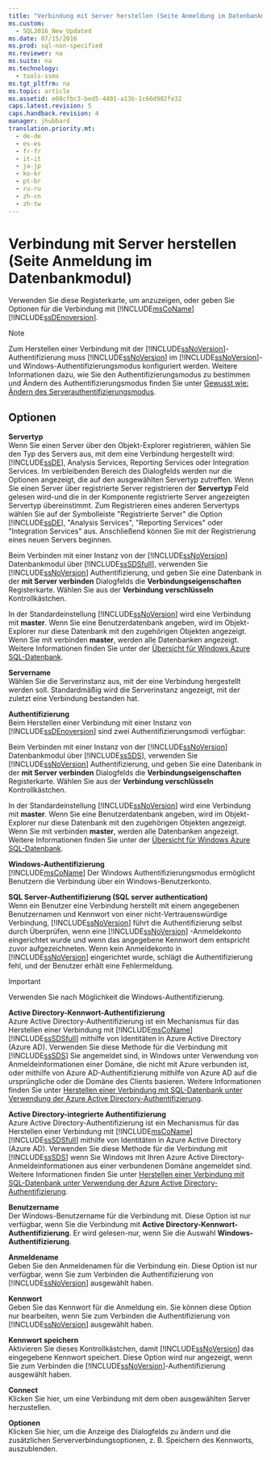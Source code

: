 ```yaml
---
title: "Verbindung mit Server herstellen (Seite Anmeldung im Datenbankmodul)"
ms.custom: 
  - SQL2016_New_Updated
ms.date: 07/15/2016
ms.prod: sql-non-specified
ms.reviewer: na
ms.suite: na
ms.technology: 
  - tools-ssms
ms.tgt_pltfrm: na
ms.topic: article
ms.assetid: e08cfbc3-bed5-4401-a13b-1c66d902fe32
caps.latest.revision: 5
caps.handback.revision: 4
manager: jhubbard
translation.priority.mt: 
  - de-de
  - es-es
  - fr-fr
  - it-it
  - ja-jp
  - ko-kr
  - pt-br
  - ru-ru
  - zh-cn
  - zh-tw
---
```

# Verbindung mit Server herstellen (Seite Anmeldung im Datenbankmodul)
Verwenden Sie diese Registerkarte, um anzuzeigen, oder geben Sie Optionen für die Verbindung mit [!INCLUDE[msCoName](../content/includes/msCoName_md.md)] [!INCLUDE[ssDEnoversion](../content/includes/ssDEnoversion_md.md)].  
  
> [!NOTE]  
> Zum Herstellen einer Verbindung mit der [!INCLUDE[ssNoVersion](../content/includes/ssNoVersion_md.md)]-Authentifizierung muss [!INCLUDE[ssNoVersion](../content/includes/ssNoVersion_md.md)] im [!INCLUDE[ssNoVersion](../content/includes/ssNoVersion_md.md)]- und Windows-Authentifizierungsmodus konfiguriert werden. Weitere Informationen dazu, wie Sie den Authentifizierungsmodus zu bestimmen und Ändern des Authentifizierungsmodus finden Sie unter [Gewusst wie: Ändern des Serverauthentifizierungsmodus](assetId:///79babcf8-19fd-4495-b8eb-453dc575cac0).  
  
## Optionen  
**Servertyp**  
Wenn Sie einen Server über den Objekt-Explorer registrieren, wählen Sie den Typ des Servers aus, mit dem eine Verbindung hergestellt wird: [!INCLUDE[ssDE](../content/includes/ssDE_md.md)], Analysis Services, Reporting Services oder Integration Services. Im verbleibenden Bereich des Dialogfelds werden nur die Optionen angezeigt, die auf den ausgewählten Servertyp zutreffen. Wenn Sie einen Server über registrierte Server registrieren der **Servertyp** Feld gelesen wird\-und die in der Komponente registrierte Server angezeigten Servertyp übereinstimmt. Zum Registrieren eines anderen Servertyps wählen Sie auf der Symbolleiste "Registrierte Server" die Option [!INCLUDE[ssDE](../content/includes/ssDE_md.md)], "Analysis Services", "Reporting Services" oder "Integration Services" aus. Anschließend können Sie mit der Registrierung eines neuen Servers beginnen.  
  
Beim Verbinden mit einer Instanz von der [!INCLUDE[ssNoVersion](../content/includes/ssNoVersion_md.md)] Datenbankmodul über [!INCLUDE[ssSDSfull](../content/includes/ssSDSfull_md.md)], verwenden Sie [!INCLUDE[ssNoVersion](../content/includes/ssNoVersion_md.md)] Authentifizierung, und geben Sie eine Datenbank in der **mit Server verbinden** Dialogfelds die **Verbindungseigenschaften** Registerkarte. Wählen Sie aus der **Verbindung verschlüsseln** Kontrollkästchen.  
  
In der Standardeinstellung [!INCLUDE[ssNoVersion](../content/includes/ssNoVersion_md.md)] wird eine Verbindung mit **master**. Wenn Sie eine Benutzerdatenbank angeben, wird im Objekt-Explorer nur diese Datenbank mit den zugehörigen Objekten angezeigt. Wenn Sie mit verbinden **master**, werden alle Datenbanken angezeigt. Weitere Informationen finden Sie unter der [Übersicht für Windows Azure SQL-Datenbank](http://go.microsoft.com/fwlink/?LinkId=163948).  
  
**Servername**  
Wählen Sie die Serverinstanz aus, mit der eine Verbindung hergestellt werden soll. Standardmäßig wird die Serverinstanz angezeigt, mit der zuletzt eine Verbindung bestanden hat.  
  
**Authentifizierung**  
Beim Herstellen einer Verbindung mit einer Instanz von [!INCLUDE[ssDEnoversion](../content/includes/ssDEnoversion_md.md)] sind zwei Authentifizierungsmodi verfügbar:  
  
Beim Verbinden mit einer Instanz von der [!INCLUDE[ssNoVersion](../content/includes/ssNoVersion_md.md)] Datenbankmodul über [!INCLUDE[ssSDS](../content/includes/ssSDS_md.md)], verwenden Sie [!INCLUDE[ssNoVersion](../content/includes/ssNoVersion_md.md)] Authentifizierung, und geben Sie eine Datenbank in der **mit Server verbinden** Dialogfelds die **Verbindungseigenschaften** Registerkarte. Wählen Sie aus der **Verbindung verschlüsseln** Kontrollkästchen.  
  
In der Standardeinstellung [!INCLUDE[ssNoVersion](../content/includes/ssNoVersion_md.md)] wird eine Verbindung mit **master**. Wenn Sie eine Benutzerdatenbank angeben, wird im Objekt-Explorer nur diese Datenbank mit den zugehörigen Objekten angezeigt. Wenn Sie mit verbinden **master**, werden alle Datenbanken angezeigt. Weitere Informationen finden Sie unter der [Übersicht für Windows Azure SQL-Datenbank](http://go.microsoft.com/fwlink/?LinkId=163948).  
  
**Windows-Authentifizierung**  
[!INCLUDE[msCoName](../content/includes/msCoName_md.md)] Der Windows Authentifizierungsmodus ermöglicht Benutzern die Verbindung über ein Windows-Benutzerkonto.  
  
**SQL Server-Authentifizierung (SQL server authentication)**  
Wenn ein Benutzer eine Verbindung herstellt mit einem angegebenen Benutzernamen und Kennwort von einer nicht\-Vertrauenswürdige Verbindung, [!INCLUDE[ssNoVersion](../content/includes/ssNoVersion_md.md)] führt die Authentifizierung selbst durch Überprüfen, wenn eine [!INCLUDE[ssNoVersion](../content/includes/ssNoVersion_md.md)] -Anmeldekonto eingerichtet wurde und wenn das angegebene Kennwort dem entspricht zuvor aufgezeichneten. Wenn kein Anmeldekonto in [!INCLUDE[ssNoVersion](../content/includes/ssNoVersion_md.md)] eingerichtet wurde, schlägt die Authentifizierung fehl, und der Benutzer erhält eine Fehlermeldung.  
  
> [!IMPORTANT]  
> Verwenden Sie nach Möglichkeit die Windows-Authentifizierung.  
  
**Active Directory-Kennwort-Authentifizierung**  
Azure Active Directory-Authentifizierung ist ein Mechanismus für das Herstellen einer Verbindung mit [!INCLUDE[msCoName](../content/includes/msCoName_md.md)][!INCLUDE[ssSDSfull](../content/includes/ssSDSfull_md.md)] mithilfe von Identitäten in Azure Active Directory (Azure AD).  Verwenden Sie diese Methode für die Verbindung mit [!INCLUDE[ssSDS](../content/includes/ssSDS_md.md)] Sie angemeldet sind, in Windows unter Verwendung von Anmeldeinformationen einer Domäne, die nicht mit Azure verbunden ist, oder mithilfe von Azure AD-Authentifizierung mithilfe von Azure AD auf die ursprüngliche oder die Domäne des Clients basieren. Weitere Informationen finden Sie unter [Herstellen einer Verbindung mit SQL-Datenbank unter Verwendung der Azure Active Directory-Authentifizierung](https://azure.microsoft.com/documentation/articles/sql-database-aad-authentication/).  
  
**Active Directory-integrierte Authentifizierung**  
Azure Active Directory-Authentifizierung ist ein Mechanismus für das Herstellen einer Verbindung mit [!INCLUDE[msCoName](../content/includes/msCoName_md.md)][!INCLUDE[ssSDSfull](../content/includes/ssSDSfull_md.md)] mithilfe von Identitäten in Azure Active Directory (Azure AD). Verwenden Sie diese Methode für die Verbindung mit [!INCLUDE[ssSDS](../content/includes/ssSDS_md.md)] wenn Sie Windows mit Ihren Azure Active Directory-Anmeldeinformationen aus einer verbundenen Domäne angemeldet sind. Weitere Informationen finden Sie unter [Herstellen einer Verbindung mit SQL-Datenbank unter Verwendung der Azure Active Directory-Authentifizierung](https://azure.microsoft.com/documentation/articles/sql-database-aad-authentication/).  
  
**Benutzername**  
Der Windows-Benutzername für die Verbindung mit. Diese Option ist nur verfügbar, wenn Sie die Verbindung mit **Active Directory-Kennwort-Authentifizierung**. Er wird gelesen\-nur, wenn Sie die Auswahl **Windows-Authentifizierung**.  
  
**Anmeldename**  
Geben Sie den Anmeldenamen für die Verbindung ein. Diese Option ist nur verfügbar, wenn Sie zum Verbinden die Authentifizierung von [!INCLUDE[ssNoVersion](../content/includes/ssNoVersion_md.md)] ausgewählt haben.  
  
**Kennwort**  
Geben Sie das Kennwort für die Anmeldung ein. Sie können diese Option nur bearbeiten, wenn Sie zum Verbinden die Authentifizierung von [!INCLUDE[ssNoVersion](../content/includes/ssNoVersion_md.md)] ausgewählt haben.  
  
**Kennwort speichern**  
Aktivieren Sie dieses Kontrollkästchen, damit [!INCLUDE[ssNoVersion](../content/includes/ssNoVersion_md.md)] das eingegebene Kennwort speichert. Diese Option wird nur angezeigt, wenn Sie zum Verbinden die [!INCLUDE[ssNoVersion](../content/includes/ssNoVersion_md.md)]-Authentifizierung ausgewählt haben.  
  
**Connect**  
Klicken Sie hier, um eine Verbindung mit dem oben ausgewählten Server herzustellen.  
  
**Optionen**  
Klicken Sie hier, um die Anzeige des Dialogfelds zu ändern und die zusätzlichen Serververbindungsoptionen, z. B. Speichern des Kennworts, auszublenden.  
  
